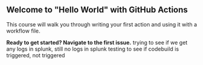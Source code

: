 ## Welcome to "Hello World" with GitHub Actions

This course will walk you through writing your first action and using it with a workflow file. 

**Ready to get started? Navigate to the first issue.**
trying to see if we get any logs in splunk, still no logs in splunk
testing to see if codebuild is triggered, not triggered
